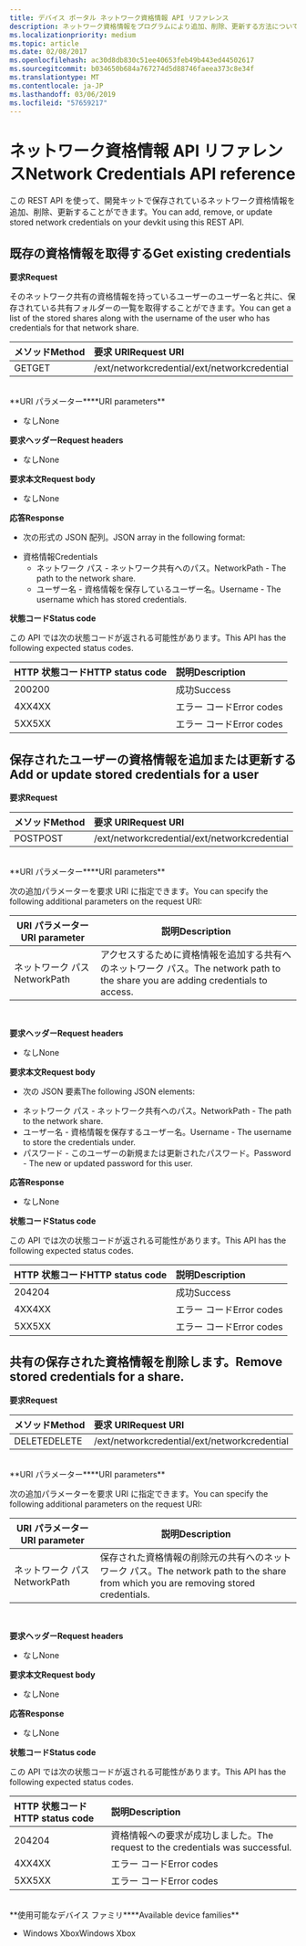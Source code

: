 ```yaml
---
title: デバイス ポータル ネットワーク資格情報 API リファレンス
description: ネットワーク資格情報をプログラムにより追加、削除、更新する方法について説明します。
ms.localizationpriority: medium
ms.topic: article
ms.date: 02/08/2017
ms.openlocfilehash: ac30d8db830c51ee40653feb49b443ed44502617
ms.sourcegitcommit: b034650b684a767274d5d88746faeea373c8e34f
ms.translationtype: MT
ms.contentlocale: ja-JP
ms.lasthandoff: 03/06/2019
ms.locfileid: "57659217"
---
```

# <a name="network-credentials-api-reference"></a><span data-ttu-id="2266d-103">ネットワーク資格情報 API リファレンス</span><span class="sxs-lookup"><span data-stu-id="2266d-103">Network Credentials API reference</span></span>
<span data-ttu-id="2266d-104">この REST API を使って、開発キットで保存されているネットワーク資格情報を追加、削除、更新することができます。</span><span class="sxs-lookup"><span data-stu-id="2266d-104">You can add, remove, or update stored network credentials on your devkit using this REST API.</span></span>

## <a name="get-existing-credentials"></a><span data-ttu-id="2266d-105">既存の資格情報を取得する</span><span class="sxs-lookup"><span data-stu-id="2266d-105">Get existing credentials</span></span>

<span data-ttu-id="2266d-106">**要求**</span><span class="sxs-lookup"><span data-stu-id="2266d-106">**Request**</span></span>

<span data-ttu-id="2266d-107">そのネットワーク共有の資格情報を持っているユーザーのユーザー名と共に、保存されている共有フォルダーの一覧を取得することができます。</span><span class="sxs-lookup"><span data-stu-id="2266d-107">You can get a list of the stored shares along with the username of the user who has credentials for that network share.</span></span>

<span data-ttu-id="2266d-108">メソッド</span><span class="sxs-lookup"><span data-stu-id="2266d-108">Method</span></span>      | <span data-ttu-id="2266d-109">要求 URI</span><span class="sxs-lookup"><span data-stu-id="2266d-109">Request URI</span></span>
:------     | :-----
<span data-ttu-id="2266d-110">GET</span><span class="sxs-lookup"><span data-stu-id="2266d-110">GET</span></span> | <span data-ttu-id="2266d-111">/ext/networkcredential</span><span class="sxs-lookup"><span data-stu-id="2266d-111">/ext/networkcredential</span></span>
<br />
<span data-ttu-id="2266d-112">**URI パラメーター**</span><span class="sxs-lookup"><span data-stu-id="2266d-112">**URI parameters**</span></span>

- <span data-ttu-id="2266d-113">なし</span><span class="sxs-lookup"><span data-stu-id="2266d-113">None</span></span>

<span data-ttu-id="2266d-114">**要求ヘッダー**</span><span class="sxs-lookup"><span data-stu-id="2266d-114">**Request headers**</span></span>

- <span data-ttu-id="2266d-115">なし</span><span class="sxs-lookup"><span data-stu-id="2266d-115">None</span></span>

<span data-ttu-id="2266d-116">**要求本文**</span><span class="sxs-lookup"><span data-stu-id="2266d-116">**Request body**</span></span>   

- <span data-ttu-id="2266d-117">なし</span><span class="sxs-lookup"><span data-stu-id="2266d-117">None</span></span>

<span data-ttu-id="2266d-118">**応答**</span><span class="sxs-lookup"><span data-stu-id="2266d-118">**Response**</span></span>   

- <span data-ttu-id="2266d-119">次の形式の JSON 配列。</span><span class="sxs-lookup"><span data-stu-id="2266d-119">JSON array in the following format:</span></span>
* <span data-ttu-id="2266d-120">資格情報</span><span class="sxs-lookup"><span data-stu-id="2266d-120">Credentials</span></span>
  * <span data-ttu-id="2266d-121">ネットワーク パス - ネットワーク共有へのパス。</span><span class="sxs-lookup"><span data-stu-id="2266d-121">NetworkPath - The path to the network share.</span></span>
  * <span data-ttu-id="2266d-122">ユーザー名 - 資格情報を保存しているユーザー名。</span><span class="sxs-lookup"><span data-stu-id="2266d-122">Username - The username which has stored credentials.</span></span>

<span data-ttu-id="2266d-123">**状態コード**</span><span class="sxs-lookup"><span data-stu-id="2266d-123">**Status code**</span></span>

<span data-ttu-id="2266d-124">この API では次の状態コードが返される可能性があります。</span><span class="sxs-lookup"><span data-stu-id="2266d-124">This API has the following expected status codes.</span></span>

<span data-ttu-id="2266d-125">HTTP 状態コード</span><span class="sxs-lookup"><span data-stu-id="2266d-125">HTTP status code</span></span>      | <span data-ttu-id="2266d-126">説明</span><span class="sxs-lookup"><span data-stu-id="2266d-126">Description</span></span>
:------     | :-----
<span data-ttu-id="2266d-127">200</span><span class="sxs-lookup"><span data-stu-id="2266d-127">200</span></span> | <span data-ttu-id="2266d-128">成功</span><span class="sxs-lookup"><span data-stu-id="2266d-128">Success</span></span>
<span data-ttu-id="2266d-129">4XX</span><span class="sxs-lookup"><span data-stu-id="2266d-129">4XX</span></span> | <span data-ttu-id="2266d-130">エラー コード</span><span class="sxs-lookup"><span data-stu-id="2266d-130">Error codes</span></span>
<span data-ttu-id="2266d-131">5XX</span><span class="sxs-lookup"><span data-stu-id="2266d-131">5XX</span></span> | <span data-ttu-id="2266d-132">エラー コード</span><span class="sxs-lookup"><span data-stu-id="2266d-132">Error codes</span></span>

## <a name="add-or-update-stored-credentials-for-a-user"></a><span data-ttu-id="2266d-133">保存されたユーザーの資格情報を追加または更新する</span><span class="sxs-lookup"><span data-stu-id="2266d-133">Add or update stored credentials for a user</span></span>

<span data-ttu-id="2266d-134">**要求**</span><span class="sxs-lookup"><span data-stu-id="2266d-134">**Request**</span></span>

<span data-ttu-id="2266d-135">メソッド</span><span class="sxs-lookup"><span data-stu-id="2266d-135">Method</span></span>      | <span data-ttu-id="2266d-136">要求 URI</span><span class="sxs-lookup"><span data-stu-id="2266d-136">Request URI</span></span>
:------     | :-----
<span data-ttu-id="2266d-137">POST</span><span class="sxs-lookup"><span data-stu-id="2266d-137">POST</span></span> | <span data-ttu-id="2266d-138">/ext/networkcredential</span><span class="sxs-lookup"><span data-stu-id="2266d-138">/ext/networkcredential</span></span>
<br />
<span data-ttu-id="2266d-139">**URI パラメーター**</span><span class="sxs-lookup"><span data-stu-id="2266d-139">**URI parameters**</span></span>

<span data-ttu-id="2266d-140">次の追加パラメーターを要求 URI に指定できます。</span><span class="sxs-lookup"><span data-stu-id="2266d-140">You can specify the following additional parameters on the request URI:</span></span>

| <span data-ttu-id="2266d-141">URI パラメーター</span><span class="sxs-lookup"><span data-stu-id="2266d-141">URI parameter</span></span>      | <span data-ttu-id="2266d-142">説明</span><span class="sxs-lookup"><span data-stu-id="2266d-142">Description</span></span>     | 
| ------------------ |-----------------|
| <span data-ttu-id="2266d-143">ネットワーク パス</span><span class="sxs-lookup"><span data-stu-id="2266d-143">NetworkPath</span></span>        | <span data-ttu-id="2266d-144">アクセスするために資格情報を追加する共有へのネットワーク パス。</span><span class="sxs-lookup"><span data-stu-id="2266d-144">The network path to the share you are adding credentials to access.</span></span> |
<br>

<span data-ttu-id="2266d-145">**要求ヘッダー**</span><span class="sxs-lookup"><span data-stu-id="2266d-145">**Request headers**</span></span>

- <span data-ttu-id="2266d-146">なし</span><span class="sxs-lookup"><span data-stu-id="2266d-146">None</span></span>

<span data-ttu-id="2266d-147">**要求本文**</span><span class="sxs-lookup"><span data-stu-id="2266d-147">**Request body**</span></span>

- <span data-ttu-id="2266d-148">次の JSON 要素</span><span class="sxs-lookup"><span data-stu-id="2266d-148">The following JSON elements:</span></span>
* <span data-ttu-id="2266d-149">ネットワーク パス - ネットワーク共有へのパス。</span><span class="sxs-lookup"><span data-stu-id="2266d-149">NetworkPath - The path to the network share.</span></span>
* <span data-ttu-id="2266d-150">ユーザー名 - 資格情報を保存するユーザー名。</span><span class="sxs-lookup"><span data-stu-id="2266d-150">Username - The username to store the credentials under.</span></span>
* <span data-ttu-id="2266d-151">パスワード - このユーザーの新規または更新されたパスワード。</span><span class="sxs-lookup"><span data-stu-id="2266d-151">Password - The new or updated password for this user.</span></span>

<span data-ttu-id="2266d-152">**応答**</span><span class="sxs-lookup"><span data-stu-id="2266d-152">**Response**</span></span>   

- <span data-ttu-id="2266d-153">なし</span><span class="sxs-lookup"><span data-stu-id="2266d-153">None</span></span>  

<span data-ttu-id="2266d-154">**状態コード**</span><span class="sxs-lookup"><span data-stu-id="2266d-154">**Status code**</span></span>

<span data-ttu-id="2266d-155">この API では次の状態コードが返される可能性があります。</span><span class="sxs-lookup"><span data-stu-id="2266d-155">This API has the following expected status codes.</span></span>

<span data-ttu-id="2266d-156">HTTP 状態コード</span><span class="sxs-lookup"><span data-stu-id="2266d-156">HTTP status code</span></span>      | <span data-ttu-id="2266d-157">説明</span><span class="sxs-lookup"><span data-stu-id="2266d-157">Description</span></span>
:------     | :-----
<span data-ttu-id="2266d-158">204</span><span class="sxs-lookup"><span data-stu-id="2266d-158">204</span></span> | <span data-ttu-id="2266d-159">成功</span><span class="sxs-lookup"><span data-stu-id="2266d-159">Success</span></span>
<span data-ttu-id="2266d-160">4XX</span><span class="sxs-lookup"><span data-stu-id="2266d-160">4XX</span></span> | <span data-ttu-id="2266d-161">エラー コード</span><span class="sxs-lookup"><span data-stu-id="2266d-161">Error codes</span></span>
<span data-ttu-id="2266d-162">5XX</span><span class="sxs-lookup"><span data-stu-id="2266d-162">5XX</span></span> | <span data-ttu-id="2266d-163">エラー コード</span><span class="sxs-lookup"><span data-stu-id="2266d-163">Error codes</span></span>

## <a name="remove-stored-credentials-for-a-share"></a><span data-ttu-id="2266d-164">共有の保存された資格情報を削除します。</span><span class="sxs-lookup"><span data-stu-id="2266d-164">Remove stored credentials for a share.</span></span>

<span data-ttu-id="2266d-165">**要求**</span><span class="sxs-lookup"><span data-stu-id="2266d-165">**Request**</span></span>

<span data-ttu-id="2266d-166">メソッド</span><span class="sxs-lookup"><span data-stu-id="2266d-166">Method</span></span>      | <span data-ttu-id="2266d-167">要求 URI</span><span class="sxs-lookup"><span data-stu-id="2266d-167">Request URI</span></span>
:------     | :-----
<span data-ttu-id="2266d-168">DELETE</span><span class="sxs-lookup"><span data-stu-id="2266d-168">DELETE</span></span> | <span data-ttu-id="2266d-169">/ext/networkcredential</span><span class="sxs-lookup"><span data-stu-id="2266d-169">/ext/networkcredential</span></span>
<br />
<span data-ttu-id="2266d-170">**URI パラメーター**</span><span class="sxs-lookup"><span data-stu-id="2266d-170">**URI parameters**</span></span>

<span data-ttu-id="2266d-171">次の追加パラメーターを要求 URI に指定できます。</span><span class="sxs-lookup"><span data-stu-id="2266d-171">You can specify the following additional parameters on the request URI:</span></span>

| <span data-ttu-id="2266d-172">URI パラメーター</span><span class="sxs-lookup"><span data-stu-id="2266d-172">URI parameter</span></span>      | <span data-ttu-id="2266d-173">説明</span><span class="sxs-lookup"><span data-stu-id="2266d-173">Description</span></span>     | 
| ------------------ |-----------------|
| <span data-ttu-id="2266d-174">ネットワーク パス</span><span class="sxs-lookup"><span data-stu-id="2266d-174">NetworkPath</span></span>        | <span data-ttu-id="2266d-175">保存された資格情報の削除元の共有へのネットワーク パス。</span><span class="sxs-lookup"><span data-stu-id="2266d-175">The network path to the share from which you are removing stored credentials.</span></span> |
<br>

<span data-ttu-id="2266d-176">**要求ヘッダー**</span><span class="sxs-lookup"><span data-stu-id="2266d-176">**Request headers**</span></span>

- <span data-ttu-id="2266d-177">なし</span><span class="sxs-lookup"><span data-stu-id="2266d-177">None</span></span>

<span data-ttu-id="2266d-178">**要求本文**</span><span class="sxs-lookup"><span data-stu-id="2266d-178">**Request body**</span></span>   

- <span data-ttu-id="2266d-179">なし</span><span class="sxs-lookup"><span data-stu-id="2266d-179">None</span></span>

<span data-ttu-id="2266d-180">**応答**</span><span class="sxs-lookup"><span data-stu-id="2266d-180">**Response**</span></span>   

- <span data-ttu-id="2266d-181">なし</span><span class="sxs-lookup"><span data-stu-id="2266d-181">None</span></span> 

<span data-ttu-id="2266d-182">**状態コード**</span><span class="sxs-lookup"><span data-stu-id="2266d-182">**Status code**</span></span>

<span data-ttu-id="2266d-183">この API では次の状態コードが返される可能性があります。</span><span class="sxs-lookup"><span data-stu-id="2266d-183">This API has the following expected status codes.</span></span>

<span data-ttu-id="2266d-184">HTTP 状態コード</span><span class="sxs-lookup"><span data-stu-id="2266d-184">HTTP status code</span></span>      | <span data-ttu-id="2266d-185">説明</span><span class="sxs-lookup"><span data-stu-id="2266d-185">Description</span></span>
:------     | :-----
<span data-ttu-id="2266d-186">204</span><span class="sxs-lookup"><span data-stu-id="2266d-186">204</span></span> | <span data-ttu-id="2266d-187">資格情報への要求が成功しました。</span><span class="sxs-lookup"><span data-stu-id="2266d-187">The request to the credentials was successful.</span></span>
<span data-ttu-id="2266d-188">4XX</span><span class="sxs-lookup"><span data-stu-id="2266d-188">4XX</span></span> | <span data-ttu-id="2266d-189">エラー コード</span><span class="sxs-lookup"><span data-stu-id="2266d-189">Error codes</span></span>
<span data-ttu-id="2266d-190">5XX</span><span class="sxs-lookup"><span data-stu-id="2266d-190">5XX</span></span> | <span data-ttu-id="2266d-191">エラー コード</span><span class="sxs-lookup"><span data-stu-id="2266d-191">Error codes</span></span>

<br />
<span data-ttu-id="2266d-192">**使用可能なデバイス ファミリ**</span><span class="sxs-lookup"><span data-stu-id="2266d-192">**Available device families**</span></span>

* <span data-ttu-id="2266d-193">Windows Xbox</span><span class="sxs-lookup"><span data-stu-id="2266d-193">Windows Xbox</span></span>


